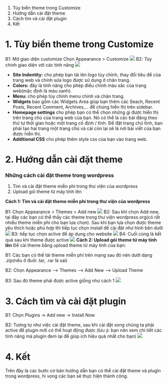 1. Tùy biến theme trong Customize
2. Hướng dẫn cài đặt theme 
3. Cách tìm và cài đặt plugin
4. Kết
# 1. Tùy biến theme trong Customize
B1: Mở giao diện customize
Chọn Appearance > Customize
![](https://images.viblo.asia/2359f015-baf0-417b-85aa-2d52f1a28722.png)
B2: Tùy chỉnh giao diện với các tính năng
![](https://images.viblo.asia/eba7138e-aa4b-41b5-b6d4-a05d6f8addf0.png)
* **Site Indentity:** cho phép bạn tải lên logo tùy chỉnh, thay đổi tiêu đề của trang web và chỉnh sửa logo được sử dụng ở chân trang.
* **Colors:** đây là tính năng cho phép điều chỉnh màu sắc của trang web(mặc định là màu xanh).
* **Menu:** cho phép tùy chỉnh menu chính và chân trang.
* **Widgets** bao gồm các Widgets Area giúp bạn thêm các  Seach, Recent Posts, Recent Comment, Archives,… để chúng hiển thị trên sidebar.
* **Homepage settings** cho phép bạn có thể chọn những gì được hiển thị trên trang chủ của trang web của bạn. Nó có thể là các bài đăng theo thứ tự thời gian hoặc một trang cố định / tĩnh. Để đặt trang chủ tĩnh, bạn phải tạo hai trang một trang chủ và cái còn lại sẽ là nơi bài viết của bạn được hiển thị.
* **Additional CSS** cho phép thêm style css của bạn vào trang web.
# 2. Hướng dẫn cài đặt theme
### Những cách cài đặt theme trong wordpress

1.  Tìm và cài đặt theme miễn phí trong thư viện của wordpress
2.  Upload gói theme từ máy tính lên

**Cách 1: Tìm và cài đặt theme miễn phí trong thư viện của wordpress**

B1: Chọn Appearance > Themes > Add new 
![](https://images.viblo.asia/e2d67970-7651-4cdb-9a1e-33a2c8853def.png)
B2: Sau khi chọn Add new, tại đây các bạn có thể thấy các theme trong thư viện wordpress.org(có rất nhiều theme miễn phí cho bạn lựa chọn). Sau khi bạn lựa chọn được theme yêu thích hoặc phù hợp thì tiếp tục chọn install để cài đặt như hình bên dưới
![](https://images.viblo.asia/c328a785-ec09-4fc5-985f-e60e0cdc564d.png)
B3: tiếp tục chọn active để áp dụng cho website
![](https://images.viblo.asia/e5e809f4-4f1f-497c-a43f-06e643dddf76.png)
B4: Cuối cùng là kết quả sau khi theme được active
![](https://images.viblo.asia/7abeceac-61c2-4b84-84bb-b6fe62eb8d81.png)
**Cách 2: Upload gói theme từ máy tính lên**
Để cài theme bằng upload theme từ máy tính của bạn:

B1: Các bạn có thể tải theme miễn phí trên mạng sau đó nén dưới dạng .zip(nếu ở đuôi .tar, .rar là sai)

B2: Chọn Appearance –> Themes –> Add New –> Upload Theme 

B3: Sau đó theme phải được active giống như cách 1
![](https://images.viblo.asia/747dd986-a224-4355-82e1-6f3ce1ea120f.png)
# 3. Cách tìm và cài đặt plugin
B1: Chọn Plugins -> Add new -> Install Now

B2: Tương tự như việc cài đặt theme, sau khi cài đặt xong chúng ta phải active để plugin mới có thể hoạt động được (lưu ý: bạn nên xem chi tiết các tính năng mà plugin đem lại để giúp ích hiệu quả nhất cho bạn)
![](https://images.viblo.asia/747dd986-a224-4355-82e1-6f3ce1ea120f.png)
# 4. Kết
Trên đây là các bước cơ bản hướng dẫn bạn có thể cài đặt theme và plugin trong wordpress, hi vọng các bạn sẽ thực hiện thành công.